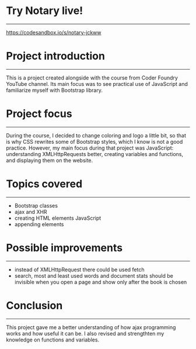 # Try Notary live!
***
https://codesandbox.io/s/notary-jckww

# Project introduction
*** 
This is a project created alongside with the course from Coder Foundry YouTube channel. Its main focus was to see practical use of JavaScript and familiarize myself with Bootstrap library. 

# Project focus
***
During the course, I decided to change coloring and logo a little bit, so that is why CSS rewrites some of Bootstrap styles, which I know is not a good practice. However, my main focus during that project was JavaScript: understanding XMLHttpRequests better, creating variables and functions, and displaying them on the website. 

# Topics covered 
***
- Bootstrap classes
- ajax and XHR 
- creating HTML elements JavaScript
- appending elements

# Possible improvements
***
- instead of XMLHttpRequest there could be used fetch
- search, most and least used words and document stats should be invisible when you open a page and show only after the book is chosen

# Conclusion
***
This project gave me a better understanding of how ajax programming works and how useful it can be. I also revised and strengthten my knowledge on functions and variables. 
